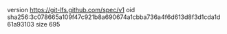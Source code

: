 version https://git-lfs.github.com/spec/v1
oid sha256:3c078665a109f47c921b8a690674a1cbba736a4f6d613d8f3d1cda1d61a93103
size 695
